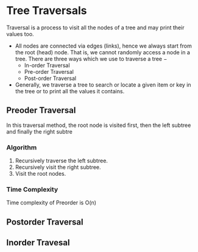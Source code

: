 # Tree Traversals

Traversal is a process to visit all the nodes of a tree and may print their values too.

- All nodes are connected via edges (links), hence we always start from the root (head) node. That is, we cannot randomly access a node in a tree. There are three ways which we use to traverse a tree −
  - In-order Traversal
  - Pre-order Traversal
  - Post-order Traversal
- Generally, we traverse a tree to search or locate a given item or key in the tree or to
  print all the values it contains.

## Preoder Traversal

In this traversal method, the root node is
visited first, then the left subtree and
finally the right subtre

### Algorithm

1. Recursively traverse the left subtree.
2. Recursively visit the right subtree.
3. Visit the root nodes.

### Time Complexity

Time complexity of Preorder is O(n)

## Postorder Traversal

## Inorder Travesal
